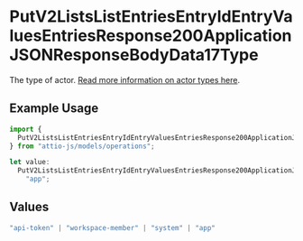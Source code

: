 # PutV2ListsListEntriesEntryIdEntryValuesEntriesResponse200ApplicationJSONResponseBodyData17Type

The type of actor. [Read more information on actor types here](/docs/actors).

## Example Usage

```typescript
import {
  PutV2ListsListEntriesEntryIdEntryValuesEntriesResponse200ApplicationJSONResponseBodyData17Type,
} from "attio-js/models/operations";

let value:
  PutV2ListsListEntriesEntryIdEntryValuesEntriesResponse200ApplicationJSONResponseBodyData17Type =
    "app";
```

## Values

```typescript
"api-token" | "workspace-member" | "system" | "app"
```